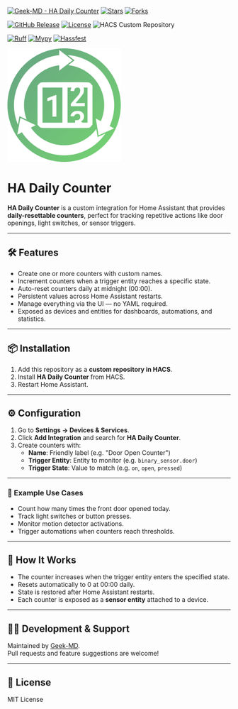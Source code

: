 [![Geek-MD - HA Daily Counter](https://img.shields.io/static/v1?label=Geek-MD&message=HA%20Daily%20Counter&color=blue&logo=github)](https://github.com/Geek-MD/HA_Daily_Counter)
[![Stars](https://img.shields.io/github/stars/Geek-MD/HA_Daily_Counter?style=social)](https://github.com/Geek-MD/HA_Daily_Counter)
[![Forks](https://img.shields.io/github/forks/Geek-MD/HA_Daily_Counter?style=social)](https://github.com/Geek-MD/HA_Daily_Counter)

[![GitHub Release](https://img.shields.io/github/release/Geek-MD/HA_Daily_Counter?include_prereleases&sort=semver&color=blue)](https://github.com/Geek-MD/HA_Daily_Counter/releases)
[![License](https://img.shields.io/badge/License-MIT-blue)](#license)
![HACS Custom Repository](https://img.shields.io/badge/HACS-Custom%20Repository-blue)

[![Ruff](https://github.com/Geek-MD/HA_Daily_Counter/actions/workflows/ci.yaml/badge.svg?branch=main&label=Ruff)](https://github.com/Geek-MD/HA_Daily_Counter/actions/workflows/ci.yaml)
[![Mypy](https://github.com/Geek-MD/HA_Daily_Counter/actions/workflows/ci.yaml/badge.svg?branch=main&label=Mypy)](https://github.com/Geek-MD/HA_Daily_Counter/actions/workflows/ci.yaml)
[![Hassfest](https://github.com/Geek-MD/HA_Daily_Counter/actions/workflows/ci.yaml/badge.svg?branch=main&label=Hassfest)](https://github.com/Geek-MD/HA_Daily_Counter/actions/workflows/ci.yaml)

![HA Daily Counter Icon](https://github.com/Geek-MD/HA_Daily_Counter/blob/main/icon.png?raw=true)
# HA Daily Counter

**HA Daily Counter** is a custom integration for Home Assistant that provides **daily-resettable counters**, perfect for tracking repetitive actions like door openings, light switches, or sensor triggers.

---

## 🛠️ Features

- Create one or more counters with custom names.
- Increment counters when a trigger entity reaches a specific state.
- Auto-reset counters daily at midnight (00:00).
- Persistent values across Home Assistant restarts.
- Manage everything via the UI — no YAML required.
- Exposed as devices and entities for dashboards, automations, and statistics.

---

## 📦 Installation

1. Add this repository as a **custom repository in HACS**.
2. Install **HA Daily Counter** from HACS.
3. Restart Home Assistant.

---

## ⚙️ Configuration

1. Go to **Settings → Devices & Services**.
2. Click **Add Integration** and search for **HA Daily Counter**.
3. Create counters with:
   - **Name**: Friendly label (e.g. "Door Open Counter")
   - **Trigger Entity**: Entity to monitor (e.g. `binary_sensor.door`)
   - **Trigger State**: Value to match (e.g. `on`, `open`, `pressed`)

---

### 📝 Example Use Cases

- Count how many times the front door opened today.
- Track light switches or button presses.
- Monitor motion detector activations.
- Trigger automations when counters reach thresholds.

---

## 🔎 How It Works

- The counter increases when the trigger entity enters the specified state.
- Resets automatically to 0 at 00:00 daily.
- State is restored after Home Assistant restarts.
- Each counter is exposed as a **sensor entity** attached to a device.

---

## 🧑‍💻 Development & Support

Maintained by [Geek-MD](https://github.com/Geek-MD).  
Pull requests and feature suggestions are welcome!

---

## 📄 License

MIT License

